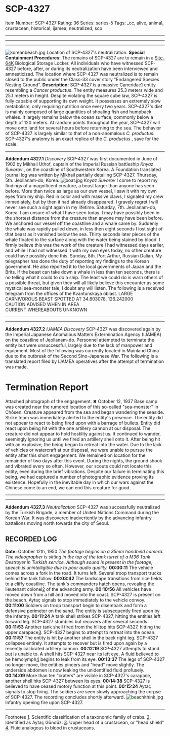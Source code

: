 # SCP-4327
Item Number: SCP-4327
Rating: 36
Series: series-5
Tags: _cc, alive, animal, crustacean, historical, ijamea, neutralized, scp

---

* * *
* * *
![koreanbeach.jpg](https://scp-wiki.wdfiles.com/local--files/scp-4327/koreanbeach.jpg)
Location of SCP-4327's neutralization.
**Special Containment Procedures:** The remains of SCP-4327 are to remain in a [Site-64K](http://www.scp-wiki.net/secure-facility-dossier-site-64k) Biological Storage Locker. All individuals who have witnessed SCP-4327 before, after, or during its neutralization have been interviewed and amnesticized.
The location where SCP-4327 was neutralized is to remain closed to the public under the Class-33 cover story "Endangered Species Nesting Ground".
**Description:** SCP-4327 is a massive Cancridae[1](javascript:;) entity resembling a _Cancer productus_. The entity measures 25.3 meters wide and 25.1 meters in height.
Despite violating the square cube law, SCP-4327 is fully capable of supporting its own weight. It possesses an extremely slow metabolism, only requiring nutrition once every two years. SCP-4327's diet is mainly composed of large quantities of shoaling fish and humpback whales. It largely remains below the ocean surface, commonly below a depth of 120 meters.
At random points throughout the year, SCP-4327 will move onto land for several hours before returning to the sea. The behavior of SCP-4327 is largely similar to that of a non-anomalous _C. productus_. SCP-4327's anatomy is an exact replica of the _C. productus_ , save for the scale.
* * *
**Addendum 4327.1** _Discovery_
SCP-4327 was first documented in June of 1902 by Mikhail Uthof, captain of the Imperial Russian battleship _Knyaz Suvorov_ , on the coastline of Southwestern Korea. A Foundation translated journal log was written by Mikhail partially detailing SCP-4327.
Thursday, 5th. Jeollanam-do, Korea.
![boat.jpg](https://scp-wiki.wdfiles.com/local--files/scp-4327/boat.jpg)
_Knyaz Suvorov_
I come to report my findings of a magnificent creature, a beast larger than anyone has seen before. More than twice as large as our own vessel, I saw it with my own eyes from my ship. Red in color and with massive claws, I signaled my crew immediately, but by then it had already disappeared. I gravely regret I will never see such a sight again in my lifetime.
Saturday, 7th. Jeollanam-do, Korea.
I am unsure of what I have seen today. I may have possibly been in the shortest distance from the creature than anyone may have been before. We anchored our vessel off the coastline and a whale came by. Suddenly the whale was rapidly pulled down, in less then eight seconds I lost sight of that beast as it vanished below the sea. Thirty seconds later pieces of the whale floated to the surface along with the water being stained by blood. I firmly believe this was the work of the creature I had witnessed days earlier, and while I had not witnessed it with my own eyes today, no other creature could have possibly done this.
Sunday, 8th. Port Arthur, Russian Dalian.
My telegrapher has done the duty of reporting my findings to the Korean government. He also reported it to the local governments of Japan and the Brits. If the beast can take down a whale in less than ten seconds, there is no telling what it could to do a ship. The least we could do is warn others of a possible threat, but given they will all likely believe this encounter as some mystical sea-monster tale, I doubt any will listen.
The following is a received telegram from the offices of the Kvantunskaya oblast.
LARGE CARNIVOROUS BEAST SPOTTED AT 34.803078, 126.242000  
CAUTION ADVISED WHEN IN AREA  
CURRENT WHEREABOUTS UNKNOWN
* * *
* * *
**Addendum 4327.2** _IJAMEA Discovery_
SCP-4327 was discovered again by the Imperial Japanese Anomalous Matters Extermination Agency (IJAMEA) on the coastline of Jeollanam-do. Personnel attempted to terminate the entity but were unsuccessful, largely due to the lack of manpower and equipment. Most of the following was currently located in Mainland China due to the outbreak of the Second Sino-Japanese War.
The following is a translated report filed by IJAMEA operatives after the attempt of termination was made.
# Termination Report
Attached photograph of the engagement.
✖
October 12, 1937
Base camp was created near the rumored location of this so-called "sea-monster" in Chōsen. Creature appeared from the sea and began wandering the seaside. Strike team was immediately alerted to the entity's presence.
The entity did not appear to react to being fired upon with a barrage of bullets. Entity did react upon being hit with the one artillery cannon at our disposal.
The creature did not appear to hold hostility against us. It continued to wander, seemingly ignoring us until we fired an artillery shell onto it. After being hit with an explosive, the being began to retreat into the water.
Due to the lack of vehicles or watercraft at our disposal, we were unable to pursue the entity after this short engagement.
We remained on location for the remainder of two days after this event. During the nights, the ground shook and vibrated every so often. However, our scouts could not locate this entity, even during the brief vibrations.
Despite our failure in terminating this being, we had captured a number of photographic evidence proving its existence. Hopefully in the inevitable day in which our wars against the Chinese come to an end, we can end this creature for good.
* * *
* * *
**Addendum 4327.3** _Neutralization_
SCP-4327 was successfully neutralized by the Turkish Brigade, a member of United Nations Command during the Korean War. It was discovered inadvertently by the advancing infantry battalions moving north towards the city of Seoul.
## **RECORDED LOG**
**Date:** October 12th, 1950
_The footage begins on a 35mm handheld camera. The videographer is sitting in the top of the tank turret of a M36 Tank Destroyer in Turkish service. Although sound is present in the footage, speech is unintelligible due to poor audio quality._
**00:00:11** The vehicle comes across a fork in the road. It turns left. Several troop transport trucks behind the tank follow.
**00:03:42** The landscape transitions from rice fields to a cliffy coastline. The tank's commanders hatch opens, revealing the lieutenant colonel[2](javascript:;) of the advancing army.
**00:10:56** All vehicles have moved down from a hill and moved into the coast. SCP-4327 is present on the beach. Aytaç signals to stop immediately to the vehicle convoy.
**00:11:00** Soldiers on troop transport begin to disembark and form a defensive perimeter on the sand. The entity is subsequently fired upon by the infantry.
**00:11:24** A tank shell strikes SCP-4327, hitting the entities left forward leg. SCP-4327 stumbles but recovers after several seconds.
**00:11:53** Another tank shell fired from the hilltop hits SCP-4327, hitting the upper carapace[3](javascript:;). SCP-4327 begins to attempt to retreat into the ocean.
**00:11:57** The entity is hit by another shell in the back right leg. SCP-4327 collapses entirely. It attempts to recover but is fired upon again by a recently calibrated artillery cannon.
**00:12:19** SCP-4327 attempts to stand but is unable to. A shell hits SCP-4327 near its left eye. A fluid believed to be hemolymph[4](javascript:;) begins to leak from its eye.
**00:13:37** The legs of SCP-4327 no longer move, the entities pincers and "head" move slightly. The underside abdomen is now leaking the unidentified fluid profusely.
**00:14:09** More than ten "craters" are visible in SCP-4327's carapace, another shell hits SCP-4327 between its eyes.
**00:14:38** SCP-4327 is believed to have ceased motory function at this point.
**00:15:24** Aytaç signals to stop firing. The soldiers are seen slowly approaching the corpse of SCP-4327. The recording concludes shortly afterward.
![beachithink.jpg](https://scp-wiki.wdfiles.com/local--files/scp-4327/beachithink.jpg)
Infantry opening fire upon SCP-4327.
* * *
Footnotes
[1](javascript:;). Scientific classification of a taxonomic family of crabs.
[2](javascript:;). Identified as Aytaç Gündüz.
[3](javascript:;). Upper head of a crustacean, or "head shield"
[4](javascript:;). Fluid analogous to blood in crustaceans.